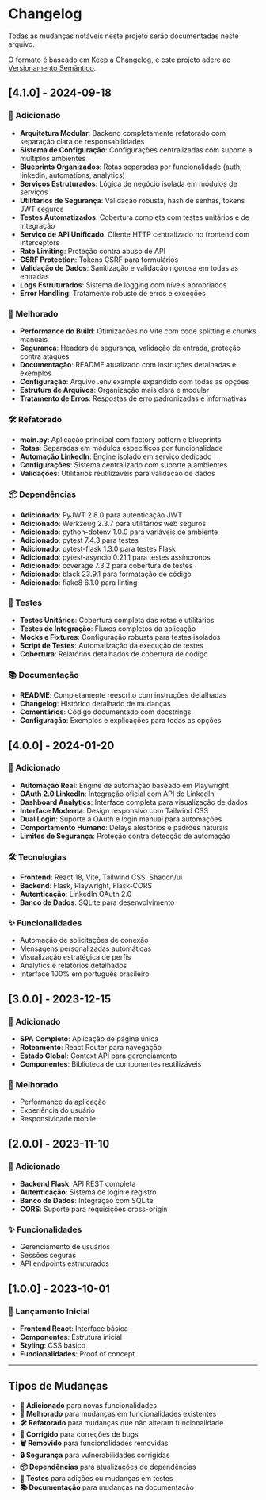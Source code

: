 # Changelog

Todas as mudanças notáveis neste projeto serão documentadas neste arquivo.

O formato é baseado em [Keep a Changelog](https://keepachangelog.com/pt-BR/1.0.0/),
e este projeto adere ao [Versionamento Semântico](https://semver.org/lang/pt-BR/).

## [4.1.0] - 2024-09-18

### 🎉 Adicionado
- **Arquitetura Modular**: Backend completamente refatorado com separação clara de responsabilidades
- **Sistema de Configuração**: Configurações centralizadas com suporte a múltiplos ambientes
- **Blueprints Organizados**: Rotas separadas por funcionalidade (auth, linkedin, automations, analytics)
- **Serviços Estruturados**: Lógica de negócio isolada em módulos de serviços
- **Utilitários de Segurança**: Validação robusta, hash de senhas, tokens JWT seguros
- **Testes Automatizados**: Cobertura completa com testes unitários e de integração
- **Serviço de API Unificado**: Cliente HTTP centralizado no frontend com interceptors
- **Rate Limiting**: Proteção contra abuso de API
- **CSRF Protection**: Tokens CSRF para formulários
- **Validação de Dados**: Sanitização e validação rigorosa em todas as entradas
- **Logs Estruturados**: Sistema de logging com níveis apropriados
- **Error Handling**: Tratamento robusto de erros e exceções

### 🔧 Melhorado
- **Performance do Build**: Otimizações no Vite com code splitting e chunks manuais
- **Segurança**: Headers de segurança, validação de entrada, proteção contra ataques
- **Documentação**: README atualizado com instruções detalhadas e exemplos
- **Configuração**: Arquivo .env.example expandido com todas as opções
- **Estrutura de Arquivos**: Organização mais clara e modular
- **Tratamento de Erros**: Respostas de erro padronizadas e informativas

### 🛠️ Refatorado
- **main.py**: Aplicação principal com factory pattern e blueprints
- **Rotas**: Separadas em módulos específicos por funcionalidade
- **Automação LinkedIn**: Engine isolado em serviço dedicado
- **Configurações**: Sistema centralizado com suporte a ambientes
- **Validações**: Utilitários reutilizáveis para validação de dados

### 📦 Dependências
- **Adicionado**: PyJWT 2.8.0 para autenticação JWT
- **Adicionado**: Werkzeug 2.3.7 para utilitários web seguros
- **Adicionado**: python-dotenv 1.0.0 para variáveis de ambiente
- **Adicionado**: pytest 7.4.3 para testes
- **Adicionado**: pytest-flask 1.3.0 para testes Flask
- **Adicionado**: pytest-asyncio 0.21.1 para testes assíncronos
- **Adicionado**: coverage 7.3.2 para cobertura de testes
- **Adicionado**: black 23.9.1 para formatação de código
- **Adicionado**: flake8 6.1.0 para linting

### 🧪 Testes
- **Testes Unitários**: Cobertura completa das rotas e utilitários
- **Testes de Integração**: Fluxos completos da aplicação
- **Mocks e Fixtures**: Configuração robusta para testes isolados
- **Script de Testes**: Automatização da execução de testes
- **Cobertura**: Relatórios detalhados de cobertura de código

### 📚 Documentação
- **README**: Completamente reescrito com instruções detalhadas
- **Changelog**: Histórico detalhado de mudanças
- **Comentários**: Código documentado com docstrings
- **Configuração**: Exemplos e explicações para todas as opções

## [4.0.0] - 2024-01-20

### 🎉 Adicionado
- **Automação Real**: Engine de automação baseado em Playwright
- **OAuth 2.0 LinkedIn**: Integração oficial com API do LinkedIn
- **Dashboard Analytics**: Interface completa para visualização de dados
- **Interface Moderna**: Design responsivo com Tailwind CSS
- **Dual Login**: Suporte a OAuth e login manual para automações
- **Comportamento Humano**: Delays aleatórios e padrões naturais
- **Limites de Segurança**: Proteção contra detecção de automação

### 🛠️ Tecnologias
- **Frontend**: React 18, Vite, Tailwind CSS, Shadcn/ui
- **Backend**: Flask, Playwright, Flask-CORS
- **Autenticação**: LinkedIn OAuth 2.0
- **Banco de Dados**: SQLite para desenvolvimento

### ✨ Funcionalidades
- Automação de solicitações de conexão
- Mensagens personalizadas automáticas
- Visualização estratégica de perfis
- Analytics e relatórios detalhados
- Interface 100% em português brasileiro

## [3.0.0] - 2023-12-15

### 🎉 Adicionado
- **SPA Completo**: Aplicação de página única
- **Roteamento**: React Router para navegação
- **Estado Global**: Context API para gerenciamento
- **Componentes**: Biblioteca de componentes reutilizáveis

### 🔧 Melhorado
- Performance da aplicação
- Experiência do usuário
- Responsividade mobile

## [2.0.0] - 2023-11-10

### 🎉 Adicionado
- **Backend Flask**: API REST completa
- **Autenticação**: Sistema de login e registro
- **Banco de Dados**: Integração com SQLite
- **CORS**: Suporte para requisições cross-origin

### ✨ Funcionalidades
- Gerenciamento de usuários
- Sessões seguras
- API endpoints estruturados

## [1.0.0] - 2023-10-01

### 🎉 Lançamento Inicial
- **Frontend React**: Interface básica
- **Componentes**: Estrutura inicial
- **Styling**: CSS básico
- **Funcionalidades**: Proof of concept

---

## Tipos de Mudanças

- **🎉 Adicionado** para novas funcionalidades
- **🔧 Melhorado** para mudanças em funcionalidades existentes
- **🛠️ Refatorado** para mudanças que não alteram funcionalidade
- **🐛 Corrigido** para correções de bugs
- **🗑️ Removido** para funcionalidades removidas
- **🔒 Segurança** para vulnerabilidades corrigidas
- **📦 Dependências** para atualizações de dependências
- **🧪 Testes** para adições ou mudanças em testes
- **📚 Documentação** para mudanças na documentação

